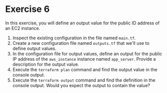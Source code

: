 # Exercise 6

In this exercise, you will define an output value for the public ID address of an EC2 instance.

1. Inspect the existing configuration in the file named `main.tf`.
2. Create a new configuration file named `outputs.tf` that we'll use to define output values.
3. In the configuration file for output values, define an output for the public IP address of the `aws_instance` instance named `app_server`. Provide a description for the output value.
4. Execute the `terraform plan` command and find the output value in the console output.
5. Execute the `terraform output` command and find the definition in the console output. Would you expect the output to contain the value?